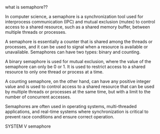 what is semaphore??

In computer science, a semaphore is a synchronization tool used for interprocess communication (IPC) and mutual exclusion (mutex) to control access to a shared resource, such as a shared memory buffer, between multiple threads or processes.

A semaphore is essentially a counter that is shared among the threads or processes, and it can be used to signal when a resource is available or unavailable. Semaphores can have two types: binary and counting.

A binary semaphore is used for mutual exclusion, where the value of the semaphore can only be 0 or 1. It is used to restrict access to a shared resource to only one thread or process at a time.

A counting semaphore, on the other hand, can have any positive integer value and is used to control access to a shared resource that can be used by multiple threads or processes at the same time, but with a limit to the number of concurrent accesses.

Semaphores are often used in operating systems, multi-threaded applications, and real-time systems where synchronization is critical to prevent race conditions and ensure correct operation.


SYSTEM V semaphore 